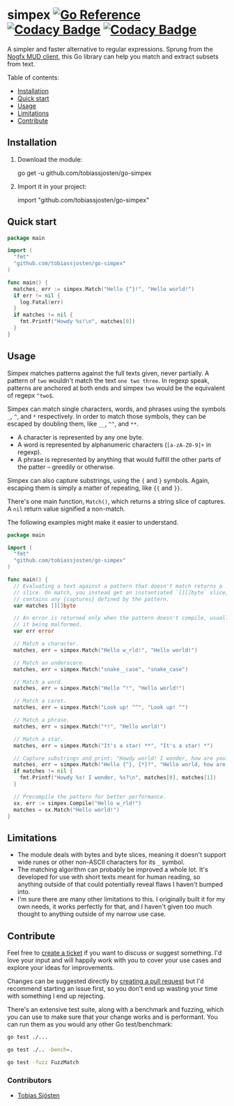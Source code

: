 # simpex [![Go Reference](https://pkg.go.dev/badge/github.com/tobiassjosten/go-simpex.svg)](https://pkg.go.dev/github.com/tobiassjosten/go-simpex) [![Codacy Badge](https://app.codacy.com/project/badge/Grade/144d2bbecde546d18ecf9ce6a4860390)](https://www.codacy.com/gh/tobiassjosten/go-simpex/dashboard?utm_source=github.com\&utm_medium=referral\&utm_content=tobiassjosten/go-simpex\&utm_campaign=Badge_Grade) [![Codacy Badge](https://app.codacy.com/project/badge/Coverage/144d2bbecde546d18ecf9ce6a4860390)](https://www.codacy.com/gh/tobiassjosten/go-simpex/dashboard?utm_source=github.com\&utm_medium=referral\&utm_content=tobiassjosten/go-simpex\&utm_campaign=Badge_Coverage)

A simpler and faster alternative to regular expressions. Sprung from the [Nogfx MUD client](https://github.com/tobiassjosten/nogfx), this Go library can help you match and extract subsets from text.

Table of contents:

*   [Installation](#installation)
*   [Quick start](#quick-start)
*   [Usage](#usage)
*   [Limitations](#limitations)
*   [Contribute](#contribute)

## Installation

1.  Download the module:

    go get -u github.com/tobiassjosten/go-simpex

2.  Import it in your project:

    import "github.com/tobiassjosten/go-simpex"

## Quick start

```go
package main

import (
  "fmt"
  "github.com/tobiassjosten/go-simpex"
)

func main() {
  matches, err := simpex.Match("Hello {^}!", "Hello world!")
  if err != nil {
    log.Fatal(err)
  }
  if matches != nil {
    fmt.Printf("Howdy %s!\n", matches[0])
  }
}
```

## Usage

Simpex matches patterns against the full texts given, never partially. A pattern of `two` wouldn't match the text `one two three`. In regexp speak, patterns are anchored at both ends and simpex `two` would be the equivalent of regepx `^two$`.

Simpex can match single characters, words, and phrases using the symbols `_`, `^`, and `*` respectively. In order to match those symbols, they can be escaped by doubling them, like `__`, `^^`, and `**`.

*   A character is represented by any one byte.
*   A word is represented by alphanumeric characters (`[a-zA-Z0-9]+` in regexp).
*   A phrase is represented by anything that would fulfill the other parts of the patter – greedily or otherwise.

Simpex can also capture substrings, using the `{` and `}` symbols. Again, escaping them is simply a matter of repeating, like `{{` and `}}`.

There's one main function, `Match()`, which returns a string slice of captures. A `nil` return value signified a non-match.

The following examples might make it easier to understand.

```go
package main

import (
  "fmt"
  "github.com/tobiassjosten/go-simpex"
)

func main() {
  // Evaluating a text against a pattern that doesn't match returns a `nil`
  // slice. On match, you instead get an instantiated `[][]byte` slice, which
  // contains any {captures} defined by the pattern.
  var matches [][]byte

  // An error is returned only when the pattern doesn't compile, usually due to
  // it being malformed.
  var err error

  // Match a character.
  matches, err = simpex.Match("Hello w_rld!", "Hello world!")

  // Match an underscore.
  matches, err = simpex.Match("snake__case", "snake_case")

  // Match a word.
  matches, err = simpex.Match("Hello ^!", "Hello world!")

  // Match a caret.
  matches, err = simpex.Match("Look up! ^^", "Look up! ^")

  // Match a phrase.
  matches, err = simpex.Match("*!", "Hello world!")

  // Match a star.
  matches, err = simpex.Match("It's a star! **", "It's a star! *")

  // Capture substrings and print: "Howdy world! I wonder, how are you?"
  matches, err = simpex.Match("Hello {^}, {*}?", "Hello world, how are you?")
  if matches != nil {
    fmt.Printf("Howdy %s! I wonder, %s?\n", matches[0], matches[1])
  }

  // Precompile the pattern for better performance.
  sx, err := simpex.Compile("Hello w_rld!")
  matches = sx.Match("Hello world!")
}
```

## Limitations

*   The module deals with bytes and byte slices, meaning it doesn't support wide runes or other non-ASCII characters for its `_` symbol.
*   The matching algorithm can probably be improved a whole lot. It's developed for use with short texts meant for human reading, so anything outside of that could potentially reveal flaws I haven't bumped into.
*   I'm sure there are many other limitations to this. I originally built it for my own needs, it works perfectly for that, and I haven't given too much thought to anything outside of my narrow use case.

## Contribute

Feel free to [create a ticket](https://github.com/tobiassjosten/go-simpex/issues/new) if you want to discuss or suggest something. I'd love your input and will happily work with you to cover your use cases and explore your ideas for improvements.

Changes can be suggested directly by [creating a pull request](https://github.com/tobiassjosten/go-simpex/compare) but I'd recommend starting an issue first, so you don't end up wasting your time with something I end up rejecting.

There's an extensive test suite, along with a benchmark and fuzzing, which you can use to make sure that your change works and is performant. You can run them as you would any other Go test/benchmark:

```bash
go test ./...

go test ./.. -bench=.

go test -fuzz FuzzMatch
```

### Contributors

*   [Tobias Sjösten](https://github.com/tobiassjosten)
